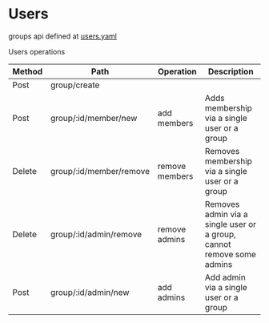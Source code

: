 # Users

groups api defined at [users.yaml](../../../api-docs/users.yaml)

Users operations

| Method | Path                    | Operation      | Description                                                                         |
|--------|-------------------------|----------------|-------------------------------------------------------------------------------------|
| Post   | group/create            |                |                                                                                     |
| Post   | group/:id/member/new    | add members    | Adds membership via a single user or a group                                        |
| Delete | group/:id/member/remove | remove members | Removes membership via a single user or a group                                     |
| Delete | group/:id/admin/remove  | remove admins  | Removes admin via a single user or a group, cannot remove some admins               |
| Post   | group/:id/admin/new     | add admins     | Add admin via a single user or a group                                              |
